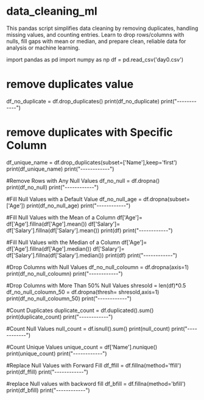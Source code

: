 # data_cleaning_ml
 This pandas script simplifies data cleaning by removing duplicates, handling missing values, and counting entries. Learn to drop rows/columns with nulls, fill gaps with mean or median, and prepare clean, reliable data for analysis or machine learning.
 
import pandas as pd
import numpy as np
df = pd.read_csv('day0.csv')

# remove duplicates value
df_no_duplicate = df.drop_duplicates()
print(df_no_duplicate)
print("------------")

# remove duplicates with Specific Column
df_unique_name = df.drop_duplicates(subset=['Name'],keep='first')
print(df_unique_name)
print("------------")

#Remove Rows with Any Null Values
df_no_null = df.dropna()
print(df_no_null)
print("------------")

#Fill Null Values with a Default Value
df_no_null_age = df.dropna(subset=['Age'])
print(df_no_null_age)
print("------------")

#Fill Null Values with the Mean of a Column
df['Age']= df['Age'].fillna(df['Age'].mean())
df['Salary']= df['Salary'].fillna(df['Salary'].mean())
print(df)
print("------------")

#Fill Null Values with the Median of a Column
df['Age']= df['Age'].fillna(df['Age'].median())
df['Salary']= df['Salary'].fillna(df['Salary'].median())
print(df)
print("------------")

#Drop Columns with Null Values
df_no_null_coloumn = df.dropna(axis=1)
print(df_no_null_coloumn)
print("------------")

#Drop Columns with More Than 50% Null Values
shresold = len(df)*0.5
df_no_null_coloumn_50 = df.dropna(thresh= shresold,axis=1)
print(df_no_null_coloumn_50)
print("------------")

#Count Duplicates
duplicate_count = df.duplicated().sum()
print(duplicate_count)
print("------------")

#Count Null Values
null_count = df.isnull().sum()
print(null_count)
print("------------")

#Count Unique Values
unique_count = df['Name'].nunique()
print(unique_count)
print("------------")

#Replace Null Values with Forward Fill
df_ffill = df.fillna(method='ffill')
print(df_ffill)
print("------------")

#replace Null values with backword fill
df_bfill = df.fillna(method='bfill')
print(df_bfill)
print("------------")

